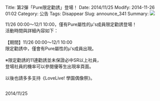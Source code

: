 Title: 第2彈「Pure限定勸誘」登場！
Date: 2014/11/25
Modify: 2014-11-26 01:02
Category: 公告
Tags: Disappear
Slug: announce_341
Summary: <img src="http://seudo.github.io/llsif_tw/images/SS2_web_P.png"> 

<div class="content_news">
<div class="note">
<p>
11/26 00:00～12/1 10:00，僅有Pure屬性的μ's成員限定勸誘登場！<br />
活動時間與詳細內容如下：<br />
<br />
【期間】11/26 00:00～12/1 10:00<br />
限定勸誘中，僅會有Pure屬性的μ's成員出現。<br />
<br />
※限定勸誘的11連勸誘並未保證必中SR以上社員，<br />
登場社員的機率可以參閱優等生出現率頁面。<br />
<br />
以後也請多多支持《LoveLive! 學園偶像祭》。<br />
<br />
</p>
		2014/11/25
		         
</div>
</div>
